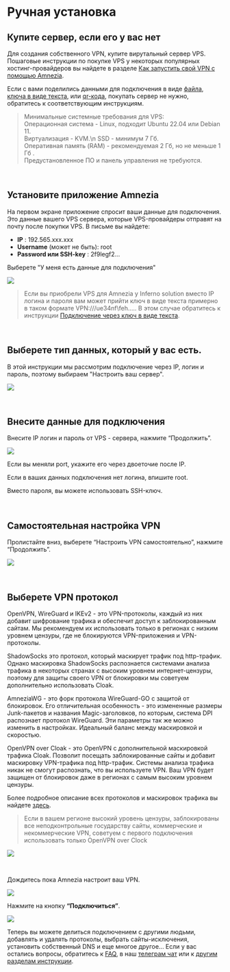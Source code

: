 # Ручная установка
## Купите сервер, если его у вас нет

Для создания собственного VPN, купите вирутальный сервер VPS. Пошаговые инструкции по покупке VPS у некоторых популярных хостинг-провайдеров вы найдете в разделе 
[Как запустить свой VPN с помощью Amnezia].

Если с вами поделились данными для подключения в виде [файла], [ключа в виде текста], или [qr-кода], покупать сервер не нужно, обратитесь к соответствующим инструкциям.

>Минимальные системные требования для VPS: \
>Операционная система - Linux, подходит Ubuntu 22.04 или Debian 11.\
>Виртуализация - KVM.\n SSD - минимум 7 Гб.\
>Оперативная память (RAM) - рекомендуемая 2 Гб, но не меньше 1 Гб .\
>Предустановленное ПО и панель управления не требуются.



&nbsp;

## Установите приложение Amnezia

На первом экране приложение спросит ваши данные для подключения. Это данные вашего VPS сервера, которые VPS-провайдеры отправят на почту после покупки VPS. В письме вы найдете:

- **IP** : 192.565.ххx.xxx
- **Username** (может не быть): root
- **Password или SSH-key** : 2f9legf2...

Выберете "У меня есть данные для подключения" 



![](https://raw.githubusercontent.com/amnezia-vpn/amnezia.org-content/master/docs/ru/instructions/02_manual-install/img/mi_ru_1.png)

> Если вы приобрели VPS для Amnezia у Inferno solution вместо IP логина и пароля вам может прийти ключ в виде текста примерно в таком формате VPN:///ue34nf\feh.....
В этом случае  обратитесь к инструкции [Подключение через ключ в виде текста].


&nbsp;

## Выберете тип данных, который у вас есть.

В этой инструкции мы рассмотрим подключение через IP, логин и пароль, поэтому выбираем "Настроить ваш сервер". 

![](https://raw.githubusercontent.com/amnezia-vpn/amnezia.org-content/master/docs/ru/instructions/02_manual-install/img/mi_ru_2.png)

&nbsp;

## Внесите данные для подключения

Внесите IP логин и пароль от VPS - сервера, нажмите “Продолжить”.


![](https://raw.githubusercontent.com/amnezia-vpn/amnezia.org-content/master/docs/ru/instructions/02_manual-install/img/mi_ru_3.png)

 Если вы меняли port, укажите его через двоеточие после IP.

 Если в ваших данных подключения нет логина, впишите root. 

 Вместо пароля, вы можете использовать SSH-ключ.

&nbsp;

## Самостоятельная настройка VPN

Пролистайте вниз, выберете “Настроить VPN самостоятельно”, нажмите “Продолжить”.

![](https://raw.githubusercontent.com/amnezia-vpn/amnezia.org-content/master/docs/ru/instructions/02_manual-install/img/mi_ru_4.png)

&nbsp;

## Выберете VPN протокол

OpenVPN, WireGuard и IKEv2 - это VPN-протоколы, каждый из них добавит шифрование трафика и обеспечит доступ к заблокированным сайтам. Мы рекомендуем их использовать только в регионах с низким уровнем цензуры, где не блокируются VPN-приложения и VPN-протоколы.  

ShadowSocks это протокол, который маскирует трафик под http-трафик. Однако маскировка ShadowSocks распознается системами анализа трафика в некоторых странах с высоким уровнем интернет-цензуры, поэтому для защиты своего VPN от блокировки мы советуем дополнительно использовать Cloak.

AmneziaWG - это форк протокола WireGuard-GO с защитой от блокировок. Его отличительная особенность - это измененные размеры Junk-пакетов и названия Magic-заголовков, по которым, система DPI распознает протокол WireGuard. Эти параметры так же можно изменить в настройках. Идеальный баланс между маскировкой и скоростью.    

OpenVPN over Cloak - это OpenVPN c дополнительной маскировкой трафика Cloak. Позволит посещать заблокированные сайты и добавит маскировку VPN-трафика под http-трафик. Системы анализа трафика никак не смогут распознать, что вы используете VPN. Ваш VPN будет защищен от блокировок даже в регионах с самым высоким уровнем цензуры.  

Более подробное описание всех протоколов и маскировок трафика вы найдете [здесь]. 

> Если в вашем регионе высокий уровень цензуры, заблокированы все неподконтрольные государству сайты, коммерческие и некоммерческие VPN, советуем с первого подключения использовать только OpenVPN over Clock

![](https://raw.githubusercontent.com/amnezia-vpn/amnezia.org-content/master/docs/ru/instructions/02_manual-install/img/mi_ru_5.png)

&nbsp;

Дождитесь пока Amnezia настроит ваш VPN.

![](https://raw.githubusercontent.com/amnezia-vpn/amnezia.org-content/master/docs/ru/instructions/02_manual-install/img/mi_ru_6.png)

Нажмите на кнопку **“Подключиться”**.


![](https://raw.githubusercontent.com/amnezia-vpn/amnezia.org-content/master/docs/ru/instructions/02_manual-install/img/mi_ru_7.png)


Теперь вы можете делиться подключением с другими людьми, добавлять и удалять протоколы, выбрать сайты-исключения, установить собственный DNS и еще многое другое... 
Если у вас остались вопросы, обратитесь к [FAQ], в наш [телеграм чат] или к [другим разделам инструкции].


[Подключение через ключ в виде текста]: ../instructions/03_text-key-connection
[Как запустить свой VPN с помощью Amnezia]: ../instructions/0_starter-guide
[здесь]: ../instructions/09_about_protocols
[FAQ]: ../faq 
[телеграм чат]: https://t.me/amnezia_vpn
[другим разделам инструкции]: ../instructions
[файла]: ../instructions/04_file-connection
[ключа в виде текста]: ../instructions/03_text-key-connection
[qr-кода]: ../instructions/05_qr-code_connection
